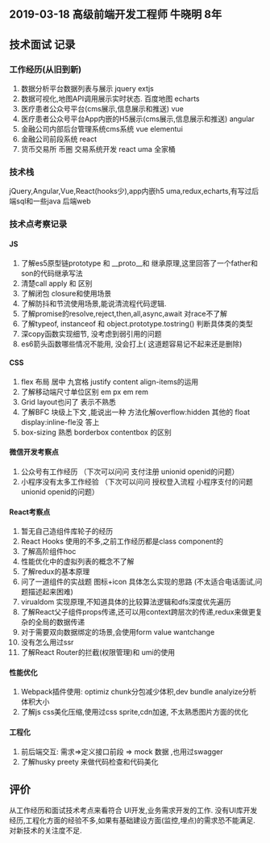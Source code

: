 
## 2019-03-18  高级前端开发工程师 牛晓明 8年

## 技术面试 记录

### 工作经历(从旧到新)

1. 数据分析平台数据列表与展示 jquery extjs
2. 数据可视化,地图API调用展示实时状态. 百度地图 echarts
3. 医疗患者公众号平台(cms展示,信息展示和推送) vue
4. 医疗患者公众号平台App内嵌的H5展示(cms展示,信息展示和推送) angular
5. 金融公司内部后台管理系统cms系统 vue elementui
6. 金融公司前段系统 react 
7. 货币交易所 币圈 交易系统开发 react uma 全家桶

### 技术栈
jQuery,Angular,Vue,React(hooks少),app内嵌h5
uma,redux,echarts,有写过后端sql和一些java 后端web

### 技术点考察记录

#### JS
1. 了解es5原型链prototype 和 __proto__和 继承原理,这里回答了一个father和son的代码继承写法
2. 清楚call apply 和 区别
3. 了解闭包 closure和使用场景
4. 了解防抖和节流使用场景,能说清流程代码逻辑.
5. 了解promise的resolve,reject,then,all,async,await 对race不了解
6. 了解typeof, instanceof 和 object.prototype.tostring() 判断具体类的类型
7. 深copy函数实现细节, 没考虑到弱引用的问题
8. es6箭头函数哪些情况不能用, 没会打上( 这道题容易记不起来还是删除)

#### CSS
1. flex 布局 居中 九宫格 justify content align-items的运用
2. 了解移动端尺寸单位区别  em px em rem
3. Grid layout也问了 表示不熟悉
4. 了解BFC 块级上下文 ,能说出一种 方法化解overflow:hidden 其他的 float display:inline-fle没 答上
5. box-sizing 熟悉 borderbox contentbox 的区别

#### 微信开发考察点

1. 公众号有工作经历 （下次可以问问 支付注册 unionid openid的问题）
2. 小程序没有太多工作经验 （下次可以问问 授权登入流程 小程序支付的问题 unionid openid的问题）

#### React考察点

1. 暂无自己造组件库轮子的经历
2. React Hooks 使用的不多,之前工作经历都是class component的
3. 了解高阶组件hoc
4. 性能优化中的虚拟列表的概念不了解
5. 了解redux的基本原理
6. 问了一道组件的实战题 图标+icon 具体怎么实现的思路 (不太适合电话面试,问题描述起来困难)
7. virualdom 实现原理,不知道具体的比较算法逻辑和dfs深度优先遍历
8. 了解React父子组件props传递,还可以用context跨层次的传递,redux来做更复杂的全局的数据传递
9. 对于需要双向数据绑定的场景,会使用form value wantchange
10. 没有怎么用过ssr
11. 了解React Router的拦截(权限管理)和 umi的使用

#### 性能优化

1. Webpack插件使用: optimiz chunk分包减少体积,dev bundle analyize分析体积大小
2. 了解js css美化压缩,使用过css sprite,cdn加速, 不太熟悉图片方面的优化

#### 工程化
1. 前后端交互: 需求=>定义接口前段 => mock 数据 ,也用过swagger
2. 了解husky preety 来做代码检查和代码美化

## 评价
从工作经历和面试技术考点来看符合 UI开发,业务需求开发的工作.
没有UI库开发经历,工程化方面的经验不多,如果有基础建设方面(监控,埋点)的需求恐不能满足.
对新技术的关注度不足.
